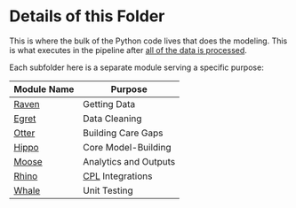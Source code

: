 # Details of this Folder

This is where the bulk of the Python code lives that does the modeling. This is what executes in the pipeline after [all of the data is processed](data/interim).

Each subfolder here is a separate module serving a specific purpose:

| Module Name            | Purpose                                                                |
|-------------           |-----------------------                                                 |
| [Raven](./raven)       | Getting Data                                                           |
| [Egret](./egret)       | Data Cleaning                                                          |
| [Otter](./otter)       | Building Care Gaps                                                     |
| [Hippo](./hippo)       | Core Model-Building                                                    |
| [Moose](./moose)       | Analytics and Outputs                                                  |
| [Rhino](./rhino)       | [CPL](https://cpl-json-ui-oci-dev.aetapps-dev.aetna.com/) Integrations |
| [Whale](./whale)       | Unit Testing                                                           |
